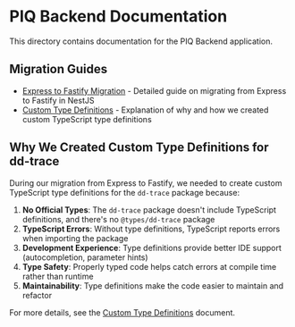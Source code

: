 # PIQ Backend Documentation

This directory contains documentation for the PIQ Backend application.

## Migration Guides

- [Express to Fastify Migration](./migration/express-to-fastify.md) - Detailed guide on migrating from Express to Fastify in NestJS
- [Custom Type Definitions](./migration/custom-type-definitions.md) - Explanation of why and how we created custom TypeScript type definitions

## Why We Created Custom Type Definitions for dd-trace

During our migration from Express to Fastify, we needed to create custom TypeScript type definitions for the `dd-trace` package because:

1. **No Official Types**: The `dd-trace` package doesn't include TypeScript definitions, and there's no `@types/dd-trace` package
2. **TypeScript Errors**: Without type definitions, TypeScript reports errors when importing the package
3. **Development Experience**: Type definitions provide better IDE support (autocompletion, parameter hints)
4. **Type Safety**: Properly typed code helps catch errors at compile time rather than runtime
5. **Maintainability**: Type definitions make the code easier to maintain and refactor

For more details, see the [Custom Type Definitions](./migration/custom-type-definitions.md) document. 